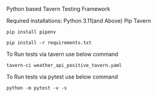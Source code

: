 Python based Tavern Testing Framework

Required installations:
Python 3.11(and Above)
Pip
Tavern


```pip install pipenv```

```pip install -r requirements.txt```


To Run tests via tavern use below command

```tavern-ci weather_api_positive_tavern.yaml```

To Run tests via pytest use below command

```python -m pytest -v -s```